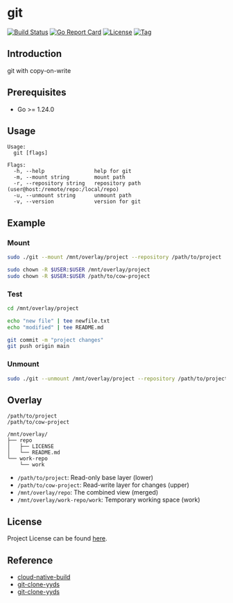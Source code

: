 # git

[![Build Status](https://github.com/repo-scm/git/workflows/ci/badge.svg?branch=main&event=push)](https://github.com/repo-scm/git/actions?query=workflow%3Aci)
[![Go Report Card](https://goreportcard.com/badge/github.com/repo-scm/git)](https://goreportcard.com/report/github.com/repo-scm/git)
[![License](https://img.shields.io/github/license/repo-scm/git.svg)](https://github.com/repo-scm/git/blob/main/LICENSE)
[![Tag](https://img.shields.io/github/tag/repo-scm/git.svg)](https://github.com/repo-scm/git/tags)



## Introduction

git with copy-on-write



## Prerequisites

- Go >= 1.24.0



## Usage

```
Usage:
  git [flags]

Flags:
  -h, --help                help for git
  -m, --mount string        mount path
  -r, --repository string   repository path (user@host:/remote/repo:/local/repo)
  -u, --unmount string      unmount path
  -v, --version             version for git
```



## Example

### Mount

```bash
sudo ./git --mount /mnt/overlay/project --repository /path/to/project

sudo chown -R $USER:$USER /mnt/overlay/project
sudo chown -R $USER:$USER /path/to/cow-project
```

### Test

```bash
cd /mnt/overlay/project

echo "new file" | tee newfile.txt
echo "modified" | tee README.md

git commit -m "project changes"
git push origin main
```

### Unmount

```bash
sudo ./git --unmount /mnt/overlay/project --repository /path/to/project
```



## Overlay

```
/path/to/project
/path/to/cow-project
```

```
/mnt/overlay/
├── repo
│   ├── LICENSE
│   └── README.md
└── work-repo
    └── work
```

- `/path/to/project`: Read-only base layer (lower)
- `/path/to/cow-project`: Read-write layer for changes (upper)
- `/mnt/overlay/repo`: The combined view (merged)
- `/mnt/overlay/work-repo/work`: Temporary working space (work)



## License

Project License can be found [here](LICENSE).



## Reference

- [cloud-native-build](https://docs.cnb.cool/zh/)
- [git-clone-yyds](https://cloud.tencent.com/developer/article/2456809)
- [git-clone-yyds](https://cnb.cool/cnb/cool/git-clone-yyds)
